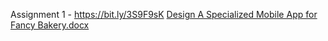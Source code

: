Assignment 1 - https://bit.ly/3S9F9sK 
[Design A Specialized Mobile App for Fancy Bakery.docx](https://github.com/IBM-EPBL/IBM-Project-11000-1659251744/files/9576121/Design.A.Specialized.Mobile.App.for.Fancy.Bakery.docx)
